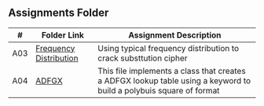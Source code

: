 ##  Assignments Folder

|   #   | Folder Link | Assignment Description |
| :---: | ----------- | ---------------------- |
|   A03    |    <a href="https://github.com/semeionj/4663-Cryptography-SemeionStafford/tree/master/Assignments/A03 ">Frequency Distribution</a>        |         Using typical frequency distribution to crack substtution cipher               |
|   A04    |    <a href="https://github.com/semeionj/4663-Cryptography-SemeionStafford/tree/master/Assignments/A04 ">ADFGX</a>        |         This file implements a class that creates a ADFGX lookup table using a keyword to build a polybuis square of format               |
